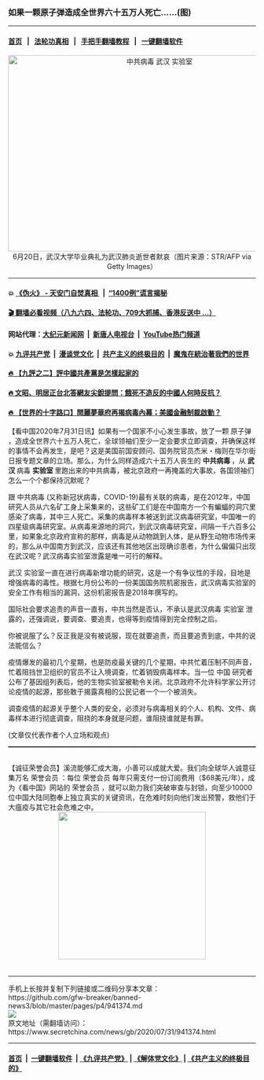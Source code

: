 ### 如果一颗原子弹造成全世界六十五万人死亡……(图)
------------------------

#### [首页](https://github.com/gfw-breaker/banned-news3/blob/master/README.md) &nbsp;&nbsp;|&nbsp;&nbsp; [法轮功真相](https://github.com/begood0513/basic/blob/master/README.md)  &nbsp;&nbsp;|&nbsp;&nbsp; [手把手翻墙教程](https://github.com/gfw-breaker/guides/wiki)  &nbsp;&nbsp;|&nbsp;&nbsp; [一键翻墙软件](https://github.com/gfw-breaker/nogfw/blob/master/README.md)  



<div class="article_right" style="fone-color:#000">
 <p style="text-align: center;">
  <img alt="中共病毒 武汉 实验室" src="https://img3.secretchina.com/pic/2020/6-26/p2719071a36375437-ss.jpg" style="height:399px; width:600px"/>
  <br>
   6月20日，武汉大学毕业典礼为武汉肺炎逝世者默哀（图片来源：STR/AFP via Getty Images）
   <span id="hideid" name="hideid" style="color:red;display:none;">
    <span href="https://www.secretchina.com">
    </span>
   </span>
  </br>
 </p>
 <div id="txt-mid1-t21-2017">
  

---

#### 💥 [《伪火》 - 天安门自焚真相 ](http://141.164.39.94:10000/videos/blog/weihuo.html)&nbsp; |&nbsp; [“1400例”谎言揭秘  ](http://141.164.39.94:10000/videos/blog/jiexi1400.html)

#### [ 🎬  翻墙必看视频（八九六四、法轮功、709大抓捕、香港反送中 ...）](https://github.com/gfw-breaker/links/blob/master/banned.md)

#### 网站代理：[大纪元新闻网](http://167.172.10.89:10080/gb/) &nbsp;|&nbsp; [新唐人电视台](http://167.172.10.89:8808/gb/) &nbsp;|&nbsp; [YouTube热门频道](http://158.247.203.241/youtube.html)

#### 💥 [九评共产党](http://141.164.39.94:10000/videos/res/jiuping/)&nbsp; |&nbsp; [漫谈党文化](http://141.164.39.94:10000/videos/res/mtdwh/)&nbsp; |&nbsp; [共产主义的终极目的](http://141.164.39.94:10000/videos/res/zjmd/)&nbsp; |&nbsp; [魔鬼在統治著我們的世界](http://141.164.39.94:10000/videos/res/TheSpecter/)  

#### [ 🔥  【九評之二】評中國共產黨是怎樣起家的](http://141.164.39.94:10000/videos/news/../res/jiuping/index.html)

#### [ 🔥  文昭、明居正台北答網友尖銳提問：餓死不造反的中國人何時反抗？](http://141.164.39.94:10000/videos/news/wenzhao-mjz.html)

#### [ 🔥  【世界的十字路口】閆麗夢華府再揭病毒內幕；美國金融制裁啟動？](http://141.164.39.94:10000/videos/news/tanghao01.html)


  </div>
 </div>
 <p>
  【看中国2020年7月31日讯】如果有一个国家不小心发生事故，放了一颗
  <span href="https://zh.wikipedia.org/wiki/%E5%B9%BF%E5%B2%9B%E5%B8%82%E5%8E%9F%E5%AD%90%E5%BC%B9%E7%88%86%E7%82%B8#%E5%82%B7%E4%BA%A1%E4%BA%BA%E6%95%B8" target="_blank">
   原子弹
  </span>
  ，造成全世界六十五万人死亡，全球领袖们至少一定会要求立即调查，并确保这样的事情不会再发生，是吧？这是美国前国安顾问、国务院官员杰米・梅则在华尔街日报专题文章的立场。那么，为什么同样造成六十五万人丧生的
  <strong>
   中共病毒
  </strong>
  ，从
  <strong>
   武汉
  </strong>
  病毒
  <strong>
   实验室
  </strong>
  里跑出来的中共病毒，被北京政府一再掩盖的大事故，各国领袖们怎么一个个都保持沉默呢？
  <span id="hideid" name="hideid" style="color:red;display:none;">
   <span href="https://www.secretchina.com">
   </span>
  </span>
 </p>
 <p>
  跟
  <span href="https://www.secretchina.com/news/gb/tag/中共病毒" target="_blank">
   中共病毒
  </span>
  (又称新冠状病毒，COVID-19)最有关联的病毒，是在2012年，中国研究人员从六名矿工身上采集来的，这些矿工们是在中国南方一个有蝙蝠的洞穴里感染了病毒，其中三人死亡。采集的病毒样本被送到武汉病毒研究室，中国唯一的四星级病毒研究室。从病毒来源地的洞穴，到武汉病毒研究室，间隔一千六百多公里，如果象北京政府宣称的那样，病毒是从动物跳到人体，是从野生动物市场传来的，那么从中国南方到武汉，应该还有其他地区出现确诊患者，为什么偏偏只出现在武汉呢？武汉病毒实验室泄露是唯一可行的解释。
 </p>
 <p>
  <span href="https://www.secretchina.com/news/gb/tag/武汉" target="_blank">
   武汉
  </span>
  实验室一直在进行病毒新增功能的研究，这是一个有争议性的手段，目地是增强病毒的毒性。根据七月份公布的一份美国国务院机密报告，武汉病毒实验室的安全工作有相当的漏洞，这份机密报告是2018年撰写的。
 </p>
 <p>
  国际社会要求追责的声音一直有，中共当然是否认，不承认是武汉病毒
  <span href="https://www.secretchina.com/news/gb/tag/实验室" target="_blank">
   实验室
  </span>
  泄露的，还强调说，要调查、要追责，也得等到疫情得到完全控制之后。
 </p>
 <p>
  你被说服了么？反正我是没有被说服，现在就要追责，而且要追责到底，中共的说法能信么？
 </p>
 <p>
  疫情爆发的最初几个星期，也是防疫最关键的几个星期，中共忙着压制不同声音，忙着阻挡世卫组织的官员不让入境调查，忙着销毁病毒样本。当一位
  <span href="https://www.secretchina.com" target="_blank">
   中国
  </span>
  研究者公布了基因组列表后，他的生物实验室被勒令关闭。北京政府不允许科学家公开讨论疫情的起源，那些敢于揭露真相的公民记者一个一个被消失。
 </p>
 <center>
  <div style="max-width: 632px;height:180px; display: none; text-align: center; margin: 0 auto; overflow: hidden;overflow-x: hidden;">
   <div id="taboola-midarticle-thumbnails" style="max-width: 632px;height:180px;overflow: hidden;overflow-x: hidden;">
   </div>
  </div>
  <div>
   <center>
    <div id="div-gpt-ad-1589559869784-0">
    </div>
   </center>
  </div>
 </center>
 <p>
  调查疫情的起源关乎整个人类的安全，必须对与病毒相关的个人、机构、文件、病毒样本进行彻底调查，阻挠的本身就是问题，谁阻挠谁就是有罪。
 </p>
 <center>
  <div style="max-width: 632px;height:180px; display: none; text-align: center; margin: 0 auto; overflow: hidden;overflow-x: hidden;">
   <div id="taboola-midarticle-thumbnails" style="max-width: 632px;height:180px;overflow: hidden;overflow-x: hidden;">
   </div>
  </div>
  <div>
   <center>
    <div id="div-gpt-ad-1589559869784-0">
    </div>
   </center>
  </div>
 </center>
 (文章仅代表作者个人立场和观点)
 <p style="margin-bottom:10px;">
  <hr style="border-top: 1px dashed  ;" width="100%"/>
  <br/>
  【诚征荣誉会员】溪流能够汇成大海，小善可以成就大爱。我们向全球华人诚意征集万名
  <span href="/kzgd/subscribe.html" target="_blank">
   荣誉会员
  </span>
  ：每位
  <span href="/kzgd/subscribe.html" target="_blank">
   荣誉会员
  </span>
  每年只需支付一份订阅费用（$68美元/年），成为《看中国》网站的
  <span href="/kzgd/subscribe.html" target="_blank">
   荣誉会员
  </span>
  ，就可以助力我们突破审查与封锁，向至少10000位中国大陆同胞奉上独立真实的关键资讯，在危难时刻向他们发出预警，救他们于大瘟疫与其它社会危难之中。
  <center>
   <span href="https://account.secretchina.com/planshopcart.php?pid=2020plana&amp;carf=add&amp;code=b5">
    <img src="https://img3.secretchina.com/pic/2020/7-29/p2742721a263579567.jpg" width="300px"/>
   </span>
  </center>
  <center>
   <div style="max-width: 632px;height:180px; display: none; text-align: center; margin: 0 auto; overflow: hidden;overflow-x: hidden;">
    <div id="taboola-midarticle-thumbnails" style="max-width: 632px;height:180px;overflow: hidden;overflow-x: hidden;">
    </div>
   </div>
   <div>
    <center>
     <div id="div-gpt-ad-1589559869784-0">
     </div>
    </center>
   </div>
  </center>
  <center>
   <div>
    <div id="txt-mid2-t22-2017" style="display: block;margin-top:8px;max-height: 351px;  overflow: hidden;">
     <div id="SC-21xx">
     </div>
     <ins class="adsbygoogle" data-ad-client="ca-pub-1276641434651360" data-ad-format="auto" data-ad-slot="4301710469" data-full-width-responsive="true" style="display:block">
     </ins>
    </div>
   </div>
  </center>
  <div style="padding-top:12px;">
  </div>
 </p>
</div>

<hr/>
手机上长按并复制下列链接或二维码分享本文章：<br/>
https://github.com/gfw-breaker/banned-news3/blob/master/pages/p4/941374.md <br/>
<a href='https://github.com/gfw-breaker/banned-news3/blob/master/pages/p4/941374.md'><img src='https://github.com/gfw-breaker/banned-news3/blob/master/pages/p4/941374.md.png'/></a> <br/>
原文地址（需翻墙访问）：https://www.secretchina.com/news/gb/2020/07/31/941374.html


------------------------
#### [首页](https://github.com/gfw-breaker/banned-news3/blob/master/README.md) &nbsp;|&nbsp; [一键翻墙软件](https://github.com/gfw-breaker/nogfw/blob/master/README.md) &nbsp;| [《九评共产党》](https://github.com/gfw-breaker/9ping.md/blob/master/README.md#九评之一评共产党是什么) | [《解体党文化》](https://github.com/gfw-breaker/jtdwh.md/blob/master/README.md) | [《共产主义的终极目的》](https://github.com/gfw-breaker/gczydzjmd.md/blob/master/README.md)


<img src='http://gfw-breaker.win/banned-news3/pages/p4/941374.md' width='0px' height='0px'/>